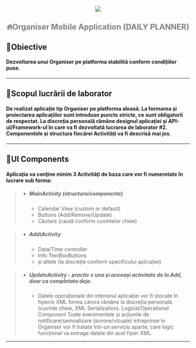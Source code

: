 **<p align="center">[![](https://iili.io/HTc6Kge.md.png)](https://utm.md)<p/>**
## <p align="center"> <span style="color:grey">**🔥Organiser Mobile Application (DAILY PLANNER)**</span> </p>

## 📌Obiective 

#### Dezvoltarea unui Organiser pe platforma stabilită conform condițiilor puse.

_________________________________________________________________________________________________
## 📌Scopul lucrării de laborator

#### De realizat aplicație tip Organiser pe platforma aleasă. La formarea și proiectarea aplicațiilor sunt introduse puncte stricte, ce sunt obligatorii de respectat. La discreția personală rămâne designul aplicației și API-ul/Framework-ul în care va fi dezvoltată lucrarea de laborator #2. Componentele și structura fiecărei Activități va fi descrisă mai jos.

_________________________________________________________________________________________________

## 📌UI Components

#### Aplicația va conține minim 3 Activități de baza care vor fi numerotate în lucrare sub forma:
>
> - ##### MainActivity (structura/componente)
>    - Calendar View (custom or default)
>    - Buttons (Add/Remove/Update)
>    - Căutare (caută conform cuvintelor cheie)


> - ##### AddtActivity
>    - Data/Time controller
>    - Info TextBoxButtons
>    - și altele (la discreție conform specificului aplicației)

> - ##### UpdateActivity - practic e una și aceeași activitate de la Add, doar ca completata deja.
>    - Datele operaționale din interiorul aplicației vor fi stocate în fișier/e XML forma cărora rămâne la
       discreția personală. (cuvinte cheie, XML Serialization). Logical/Operational Component
       Toate evenimentele și acțiunile de notificare/semnalizare (sonore/vizuale) intreprinse în Organiser
       vor fi tratate într-un serviciu aparte, care logic funcțional va extrage datele din acel fișier XML.
_________________________________________________________________________________________________
